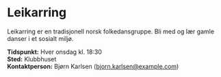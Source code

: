 # Leikarring

Leikarring er en tradisjonell norsk folkedansgruppe. Bli med og lær gamle danser i et sosialt miljø.

**Tidspunkt:** Hver onsdag kl. 18:30  
**Sted:** Klubbhuset  
**Kontaktperson:** Bjørn Karlsen (bjorn.karlsen@example.com)
